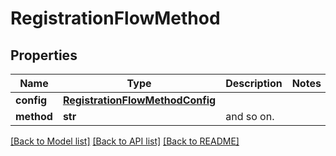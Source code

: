 # RegistrationFlowMethod

## Properties
Name | Type | Description | Notes
------------ | ------------- | ------------- | -------------
**config** | [**RegistrationFlowMethodConfig**](RegistrationFlowMethodConfig.md) |  | 
**method** | **str** | and so on. | 

[[Back to Model list]](../README.md#documentation-for-models) [[Back to API list]](../README.md#documentation-for-api-endpoints) [[Back to README]](../README.md)


